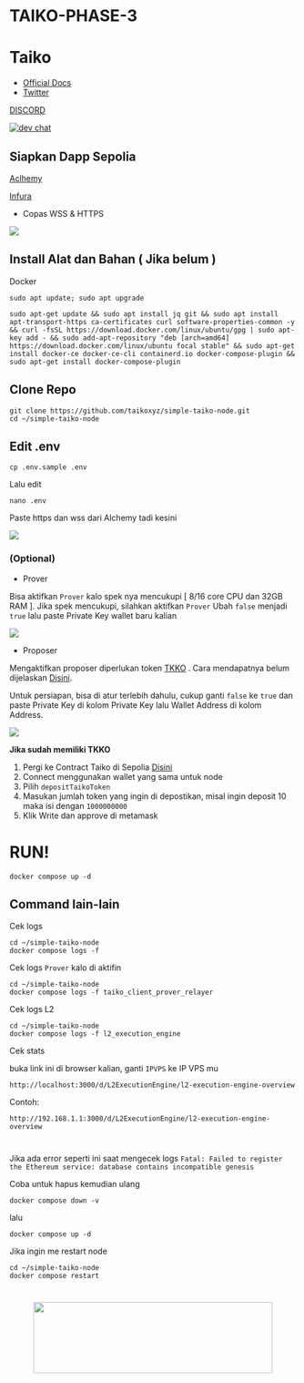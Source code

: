 # TAIKO-PHASE-3
# Taiko

- [Official Docs](https://taiko.xyz/docs/guides)
- [Twitter](https://twitter.com/taikoxyz)

[DISCORD](https://discord.gg/taikoxyz)

[![dev chat](https://discordapp.com/api/guilds/984015101017346058/widget.png?style=banner2)]([https://discord.gg/taikoxyz])


## Siapkan Dapp Sepolia

[Aclhemy](https://dashboard.alchemy.com/)

[Infura](https://app.infura.io/login)

- Copas WSS & HTTPS

<p align="left"><img height="auto" width="auto" src="https://user-images.githubusercontent.com/98658943/227556609-c0fe2742-cc1c-4322-9a83-3de0def97a2d.png"</p>


## Install Alat dan Bahan ( Jika belum )

Docker
```
sudo apt update; sudo apt upgrade
```

```
sudo apt-get update && sudo apt install jq git && sudo apt install apt-transport-https ca-certificates curl software-properties-common -y && curl -fsSL https://download.docker.com/linux/ubuntu/gpg | sudo apt-key add - && sudo add-apt-repository "deb [arch=amd64] https://download.docker.com/linux/ubuntu focal stable" && sudo apt-get install docker-ce docker-ce-cli containerd.io docker-compose-plugin && sudo apt-get install docker-compose-plugin
```

## Clone Repo

```
git clone https://github.com/taikoxyz/simple-taiko-node.git
cd ~/simple-taiko-node
```

## Edit .env

```
cp .env.sample .env
```

Lalu edit
```
nano .env
```

Paste https dan wss dari Alchemy tadi kesini
<p align="left"><img height="auto" width="auto" src="https://user-images.githubusercontent.com/98658943/227559350-8362428d-3fc6-4e14-8c2d-fea6b484f2bb.png"</p>

### (Optional)

- Prover

Bisa aktifkan `Prover` kalo spek nya mencukupi [ 8/16 core CPU dan 32GB  RAM ]. Jika spek mencukupi, silahkan aktifkan `Prover`
Ubah `false` menjadi `true` lalu paste Private Key wallet baru kalian
  
<p align="left"><img height="auto" width="auto" src="https://github.com/Megumiiiiii/Taiko-Node/assets/98658943/95b77f5f-28f4-44f6-82b4-67b9a367f463"</p>


- Proposer

Mengaktifkan proposer diperlukan token [TKKO](https://explorer.test.taiko.xyz/address/0x7b1a3117B2b9BE3a3C31e5a097c7F890199666aC) . Cara mendapatnya belum dijelaskan [Disini](https://taiko.xyz/docs/guides/receive-tokens).

 Untuk persiapan, bisa di atur terlebih dahulu, cukup ganti `false` ke `true` dan paste Private Key di kolom Private Key lalu Wallet Address di kolom Address.

<p align="left"><img height="auto" width="auto" src="https://github.com/Megumiiiiii/Taiko-Node/assets/98658943/799cbc63-f28e-40bf-927b-190a39d64d8c"</p>

**Jika sudah memiliki TKKO**

1. Pergi ke Contract Taiko di Sepolia [Disini](https://sepolia.etherscan.io/address/0x6375394335f34848b850114b66A49D6F47f2cdA8#writeProxyContract)
2. Connect menggunakan wallet yang sama untuk node
3. Pilih `depositTaikoToken`
4. Masukan jumlah token yang ingin di depostikan, misal ingin deposit 10 maka isi dengan `1000000000`
5. Klik Write dan approve di metamask

# RUN!

```
docker compose up -d
```

## Command lain-lain

Cek logs

```
cd ~/simple-taiko-node
docker compose logs -f
```

Cek logs `Prover` kalo di aktifin

```
cd ~/simple-taiko-node
docker compose logs -f taiko_client_prover_relayer
```

Cek logs L2 

```
cd ~/simple-taiko-node
docker compose logs -f l2_execution_engine
```

Cek stats

buka link ini di browser kalian, ganti `IPVPS` ke IP VPS mu
  
```
http://localhost:3000/d/L2ExecutionEngine/l2-execution-engine-overview
```

Contoh:

`http://192.168.1.1:3000/d/L2ExecutionEngine/l2-execution-engine-overview`

#


Jika ada error seperti ini saat mengecek logs
`Fatal: Failed to register the Ethereum service: database contains incompatible genesis`

Coba untuk hapus kemudian ulang

```
docker compose down -v
```

lalu

```
docker compose up -d
```

Jika ingin me restart node

```
cd ~/simple-taiko-node
docker compose restart
```

#

<div id="header" align="center">
  <img src="https://media.giphy.com/media/v1.Y2lkPTc5MGI3NjExMzNmZTIxZmE3ZmY3MzRiMDcwNDJhYTQ5ZmNlY2YxMWE1OWIyYmVkNSZlcD12MV9pbnRlcm5hbF9naWZzX2dpZklkJmN0PWc/mVBlqOD4ra9jQiI3cC/giphy.gif" height="125" width="420"/>
</div>
